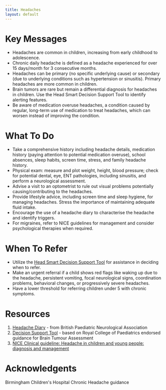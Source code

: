 ```yaml
---
title: Headaches
layout: default
---
```

# Key Messages

- Headaches are common in children, increasing from early childhood to adolescence.
- Chronic daily headache is defined as a headache experienced for over 15 days/month for 3 consecutive months.
- Headaches can be primary (no specific underlying cause) or secondary (due to underlying conditions such as hypertension or sinusitis). Primary headaches are more common in children.
- Brain tumors are rare but remain a differential diagnosis for headaches in children. Use the Head Smart Decision Support Tool to identify alerting features.
- Be aware of medication overuse headaches, a condition caused by regular, long-term use of medication to treat headaches, which can worsen instead of improving the condition.

# What To Do
- Take a comprehensive history including headache details, medication history (paying attention to potential medication overuse), school absences, sleep habits, screen time, stress, and family headache history.
- Physical exam: measure and plot weight, height, blood pressure; check for potential dental, eye, ENT pathologies, including sinusitis, and perform a neurological assessment.
- Advise a visit to an optometrist to rule out visual problems potentially causing/contributing to the headaches.
- Provide lifestyle advice, including screen time and sleep hygiene, for managing headaches. Stress the importance of maintaining adequate fluid intake.
- Encourage the use of a headache diary to characterise the headache and identify triggers.
- For migraines, refer to NICE guidelines for management and consider psychological therapies when required.

# When To Refer

- Utilize the [Head Smart Decision Support Tool](https://www.headsmart.org.uk/clinical/decision-support-tool/?cache=clear) for assistance in deciding when to refer.
- Make an urgent referral if a child shows red flags like waking up due to the headache, persistent vomiting, focal neurological signs, coordination problems, behavioral changes, or progressively severe headaches.
- Have a lower threshold for referring children under 5 with chronic symptoms.

# Resources

1. [Headache Diary](https://bpna.org.uk/audit/Headache%20diary.PDF) - from British Paediatric Neurological Association
2. [Decision Support Tool](https://www.headsmart.org.uk/clinical/decision-support-tool/?cache=clear) - based on Royal College of Paediatrics endorsed guidance for Brain Tumour Assessment
3. [NICE Clinical guideline: Headache in children and young people: diagnosis and management](https://www.nice.org.uk/guidance/cg150)


# Acknowledgents
Birmingham Children's Hospital Chronic Headache guidance

